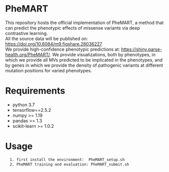 # PheMART
This repository hosts the official implementation of PheMART, a method that can predict the phenotypic effects of missense variants via deep contrastive learning.        
All the source data will be published on: https://doi.org/10.6084/m9.figshare.26036227   
We provide high-confidence phenotypic predictions at: https://shiny.parse-health.org/PheMART/. We provide visualizations, both by phenotypes, in which we provide all MVs predicted to be implicated in the phenotypes, and by genes in which we provide the density of pathogenic variants at different mutation positions for varied phenotypes.    



# Requirements
* python 3.7
* tensorflow==2.5.2
* numpy >= 1.19
* pandas >= 1.3
* scikit-learn >= 1.0.2

# Usage
```sh
  1. first install the environment:  PheMART_setup.sh
  2. PheMART training and evaluation: PheMART_submit.sh
```
